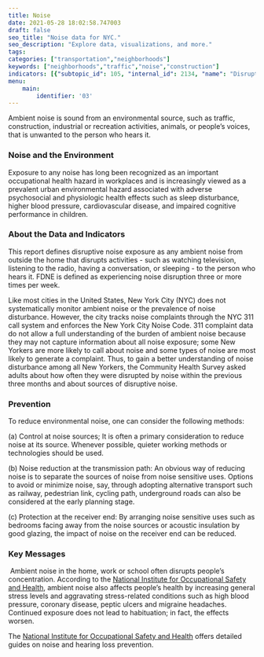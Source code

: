 ```yaml
---
title: Noise
date: 2021-05-28 18:02:58.747003
draft: false
seo_title: "Noise data for NYC."
seo_description: "Explore data, visualizations, and more."
tags: 
categories: ["transportation","neighborhoods"]
keywords: ["neighborhoods","traffic","noise","construction"]
indicators: [{"subtopic_id": 105, "internal_id": 2134, "name": "Disruptive Noise Exposure", "URL": "https://a816-dohbesp.nyc.gov/IndicatorPublic/VisualizationData.aspx?id=2134,719b87,105,Summarize"}]
menu:
    main:
        identifier: '03'
---
```


Ambient noise is sound from an environmental source, such as traffic, construction, industrial or recreation activities, animals, or people’s voices, that is unwanted to the person who hears it.

### Noise and the Environment

Exposure to any noise has long been recognized as an important occupational health hazard in workplaces and is increasingly viewed as a prevalent urban environmental hazard associated with adverse psychosocial and physiologic health effects such as sleep disturbance, higher blood pressure, cardiovascular disease, and impaired cognitive performance in children.

### About the Data and Indicators

This report defines disruptive noise exposure as any ambient noise from outside the home that disrupts activities - such as watching television, listening to the radio, having a conversation, or sleeping - to the person who hears it. FDNE is defined as experiencing noise disruption three or more times per week.

Like most cities in the United States, New York City (NYC) does not systematically monitor ambient noise or the prevalence of noise disturbance. However, the city tracks noise complaints through the NYC 311 call system and enforces the New York City Noise Code. 311 complaint data do not allow a full understanding of the burden of ambient noise because they may not capture information about all noise exposure; some New Yorkers are more likely to call about noise and some types of noise are most likely to generate a complaint. Thus, to gain a better understanding of noise disturbance among all New Yorkers, the Community Health Survey asked adults about how often they were disrupted by noise within the previous three months and about sources of disruptive noise.

### Prevention

To reduce environmental noise, one can consider the following methods:

(a) Control at noise sources;
It is often a primary consideration to reduce noise at its source. Whenever possible, quieter working methods or technologies should be used.

(b) Noise reduction at the transmission path:
An obvious way of reducing noise is to separate the sources of noise from noise sensitive uses. Options to avoid or minimize noise, say, through adopting alternative transport such as railway, pedestrian link, cycling path, underground roads can also be considered at the early planning stage.

(c) Protection at the receiver end:
By arranging noise sensitive uses such as bedrooms facing away from the noise sources or acoustic insulation by good glazing, the impact of noise on the receiver end can be reduced.

### Key Messages

 Ambient noise in the home, work or school often disrupts people’s concentration. According to the [National Institute for Occupational Safety and Health](http://www.cdc.gov/niosh/), ambient noise also affects people’s health by increasing general stress levels and aggravating stress-related conditions such as high blood pressure, coronary disease, peptic ulcers and migraine headaches. Continued exposure does not lead to habituation; in fact, the effects worsen. 

The [National Institute for Occupational Safety and Health](http://www.cdc.gov/niosh/) offers detailed guides on noise and hearing loss prevention.